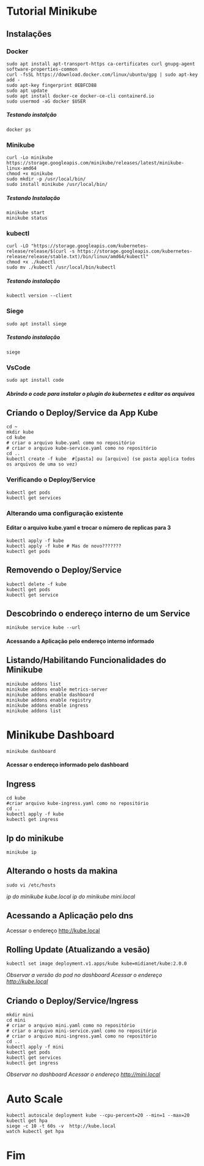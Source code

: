 # Tutorial Minikube

## Instalações

### Docker

```
sudo apt install apt-transport-https ca-certificates curl gnupg-agent software-properties-common
curl -fsSL https://download.docker.com/linux/ubuntu/gpg | sudo apt-key add -
sudo apt-key fingerprint 0EBFCD88
sudo apt update
sudo apt install docker-ce docker-ce-cli containerd.io
sudo usermod -aG docker $USER
```
##### Testando instalção
```
docker ps
```

### Minikube
```
curl -Lo minikube https://storage.googleapis.com/minikube/releases/latest/minikube-linux-amd64 
chmod +x minikube
sudo mkdir -p /usr/local/bin/
sudo install minikube /usr/local/bin/
```
##### Testando Instalação
```
minikube start
minikube status
```

### kubectl
```
curl -LO "https://storage.googleapis.com/kubernetes-release/release/$(curl -s https://storage.googleapis.com/kubernetes-release/release/stable.txt)/bin/linux/amd64/kubectl"
chmod +x ./kubectl
sudo mv ./kubectl /usr/local/bin/kubectl
```
##### Testando instalação
```
kubectl version --client
```

### Siege
```
sudo apt install siege
```
##### Testando instalação
```
siege
```

### VsCode
```
sudo apt install code
```
##### Abrindo o code para instalar o plugin do kubernetes e editar os arquivos

## Criando o Deploy/Service da App Kube
```
cd ~
mkdir kube
cd kube
# criar o arquivo kube.yaml como no repositório
# criar o arquivo kube-service.yaml como no repositório
cd ..
kubectl create -f kube  #[pasta] ou [arquivo] (se pasta applica todos os arquivos de uma so vez)
```

### Verificando o Deploy/Service
```
kubectl get pods
kubectl get services
```

### Alterando uma configuração existente

#### Editar o arquivo kube.yaml e trocar o número de replicas para 3
```
kubectl apply -f kube
kubectl apply -f kube # Mas de novo???????
kubectl get pods
```

## Removendo o Deploy/Service
```
kubectl delete -f kube
kubectl get pods
kubectl get service
```

## Descobrindo o endereço interno de um Service
```
minikube service kube --url
```
#### Acessando a Aplicação pelo endereço interno informado


## Listando/Habilitando Funcionalidades do Minikube

```
minikube addons list
minikube addons enable metrics-server
minikube addons enable dashboard
minikube addons enable registry
minikube addons enable ingress
minikube addons list
```

# Minikube Dashboard
```
minikube dashboard
```
#### Acessar o endereço informado pelo dashboard


## Ingress
```
cd kube
#criar arquivo kube-ingress.yaml como no repositório
cd ..
kubectl apply -f kube
kubectl get ingress
```

## Ip do minikube
```
minikube ip
```

## Alterando o hosts da makina
```
sudo vi /etc/hosts
```
 *ip do minikube kube.local*
 *ip do minikube mini.local*


## Acessando a Aplicação pelo dns
Acessar o endereço http://kube.local


## Rolling Update (Atualizando a vesão)
```
kubectl set image deployment.v1.apps/kube kube=midianet/kube:2.0.0
```
*Observar a versão do pod no dashboard*
*Acessar o endereço http://kube.local*


## Criando o Deploy/Service/Ingress
```
mkdir mini
cd mini
# criar o arquivo mini.yaml como no repositório
# criar o arquivo mini-service.yaml como no repositório
# criar o arquivo mini-ingress.yaml como no repositório
cd ..
kubectl apply -f mini
kubectl get pods
kubectl get services
kubectl get ingress
```
*Observar no dashboard*
*Acessar o endereço http://mini.local*


# Auto Scale 
```
kubectl autoscale deployment kube --cpu-percent=20 --min=1 --max=20
kubectl get hpa
siege -c 10 -t 60s -v  http://kube.local
watch kubectl get hpa
```

# Fim
